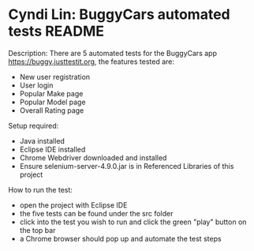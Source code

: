 # Cyndi Lin: BuggyCars automated tests README

Description: There are 5 automated tests for the BuggyCars app https://buggy.justtestit.org, the features tested are:
- New user registration
- User login
- Popular Make page
- Popular Model page
- Overall Rating page

Setup required:
- Java installed
- Eclipse IDE installed
- Chrome Webdriver downloaded and installed
- Ensure selenium-server-4.9.0.jar is in Referenced Libraries of this project

How to run the test: 
- open the project with Eclipse IDE
- the five tests can be found under the src folder
- click into the test you wish to run and click the green "play" button on the top bar
- a Chrome browser should pop up and automate the test steps